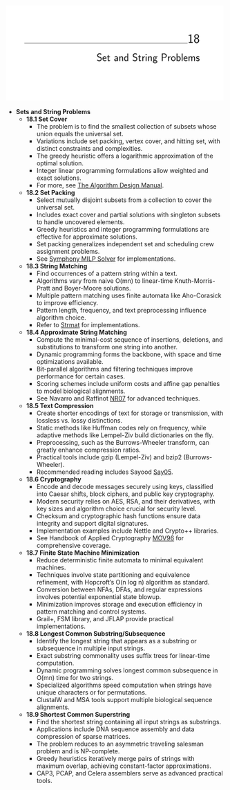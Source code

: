 ![ADM-ch18-sets-strings](ADM-ch18-sets-strings.best.png)

- **Sets and String Problems**
  - **18.1 Set Cover**
    - The problem is to find the smallest collection of subsets whose union equals the universal set.
    - Variations include set packing, vertex cover, and hitting set, with distinct constraints and complexities.
    - The greedy heuristic offers a logarithmic approximation of the optimal solution.
    - Integer linear programming formulations allow weighted and exact solutions.
    - For more, see [The Algorithm Design Manual](https://doi.org/10.1007/978-1-84800-070-4).
  - **18.2 Set Packing**
    - Select mutually disjoint subsets from a collection to cover the universal set.
    - Includes exact cover and partial solutions with singleton subsets to handle uncovered elements.
    - Greedy heuristics and integer programming formulations are effective for approximate solutions.
    - Set packing generalizes independent set and scheduling crew assignment problems.
    - See [Symphony MILP Solver](http://branchandcut.org/SPP/) for implementations.
  - **18.3 String Matching**
    - Find occurrences of a pattern string within a text.
    - Algorithms vary from naive O(mn) to linear-time Knuth-Morris-Pratt and Boyer-Moore solutions.
    - Multiple pattern matching uses finite automata like Aho-Corasick to improve efficiency.
    - Pattern length, frequency, and text preprocessing influence algorithm choice.
    - Refer to [Strmat](http://www.cs.ucdavis.edu/~gusfield/strmat.html) for implementations.
  - **18.4 Approximate String Matching**
    - Compute the minimal-cost sequence of insertions, deletions, and substitutions to transform one string into another.
    - Dynamic programming forms the backbone, with space and time optimizations available.
    - Bit-parallel algorithms and filtering techniques improve performance for certain cases.
    - Scoring schemes include uniform costs and affine gap penalties to model biological alignments.
    - See Navarro and Raffinot [NR07](https://doi.org/10.1007/978-3-540-76900-3) for advanced techniques.
  - **18.5 Text Compression**
    - Create shorter encodings of text for storage or transmission, with lossless vs. lossy distinctions.
    - Static methods like Huffman codes rely on frequency, while adaptive methods like Lempel-Ziv build dictionaries on the fly.
    - Preprocessing, such as the Burrows-Wheeler transform, can greatly enhance compression ratios.
    - Practical tools include gzip (Lempel-Ziv) and bzip2 (Burrows-Wheeler).
    - Recommended reading includes Sayood [Say05](https://www.elsevier.com/books/data-compression/sayood/978-0-12-812630-2).
  - **18.6 Cryptography**
    - Encode and decode messages securely using keys, classified into Caesar shifts, block ciphers, and public key cryptography.
    - Modern security relies on AES, RSA, and their derivatives, with key sizes and algorithm choice crucial for security level.
    - Checksum and cryptographic hash functions ensure data integrity and support digital signatures.
    - Implementation examples include Nettle and Crypto++ libraries.
    - See Handbook of Applied Cryptography [MOV96](http://cacr.uwaterloo.ca/hac/) for comprehensive coverage.
  - **18.7 Finite State Machine Minimization**
    - Reduce deterministic finite automata to minimal equivalent machines.
    - Techniques involve state partitioning and equivalence refinement, with Hopcroft’s O(n log n) algorithm as standard.
    - Conversion between NFAs, DFAs, and regular expressions involves potential exponential state blowup.
    - Minimization improves storage and execution efficiency in pattern matching and control systems.
    - Grail+, FSM library, and JFLAP provide practical implementations.
  - **18.8 Longest Common Substring/Subsequence**
    - Identify the longest string that appears as a substring or subsequence in multiple input strings.
    - Exact substring commonality uses suffix trees for linear-time computation.
    - Dynamic programming solves longest common subsequence in O(mn) time for two strings.
    - Specialized algorithms speed computation when strings have unique characters or for permutations.
    - ClustalW and MSA tools support multiple biological sequence alignments.
  - **18.9 Shortest Common Superstring**
    - Find the shortest string containing all input strings as substrings.
    - Applications include DNA sequence assembly and data compression of sparse matrices.
    - The problem reduces to an asymmetric traveling salesman problem and is NP-complete.
    - Greedy heuristics iteratively merge pairs of strings with maximum overlap, achieving constant-factor approximations.
    - CAP3, PCAP, and Celera assemblers serve as advanced practical tools.
